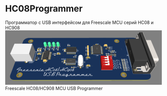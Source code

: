# HC08Programmer

Программатор с USB интерфейсом для Freescale MCU серий HC08 и HC908
![Image alt](https://github.com/Dimka8901/HC08Programmer/blob/main/Hardware/PCB_3D.PNG)
Freescale HC08/HC908 MCU USB Programmer
